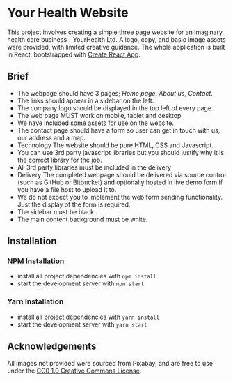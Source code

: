 # Your Health Website

This project involves creating a simple three page website for an imaginary health care business - YourHealth Ltd.  A logo, copy, and basic image assets were provided, with limited creative guidance.  The whole application is built in React, bootstrapped with [Create React App](https://github.com/facebookincubator/create-react-app).

## Brief

* The webpage should have 3 pages; *Home page*, *About us*, *Contact*.
* The links should appear in a sidebar on the left.
* The company logo should be displayed in the top left of every page.
* The web page MUST work on mobile, tablet and desktop. 
* We have included some assets for use on the website. 
* The contact page should have a form so user can get in touch with us, our address and a map. 
* Technology The website should be pure HTML, CSS and Javascript. 
* You can use 3rd party javascript libraries but you should justify why it is the correct library for the job. 
* All 3rd party libraries must be included in the delivery 
* Delivery The completed webpage should be delivered via source control (such as GitHub or Bitbucket) and optionally hosted in live demo form if you have a file host to upload it to. 
* We do not expect you to implement the web form sending functionality. Just the display of the form is required.
* The sidebar must be black.
* The main content background must be white.

## Installation

### NPM Installation
* install all project dependencies with `npm install`
* start the development server with `npm start`

### Yarn Installation
* install all project dependencies with `yarn install`
* start the development server with `yarn start`

## Acknowledgements

All images not provided were sourced from Pixabay, and are free to use under the [CC0 1.0 Creative Commons License](https://creativecommons.org/publicdomain/zero/1.0/deed.en).
